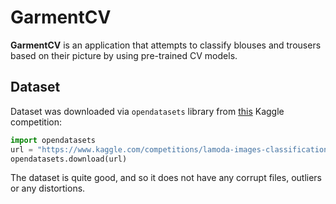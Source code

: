 # GarmentCV

**GarmentCV** is an application that attempts to classify blouses and trousers based on their picture
by using pre-trained CV models.

## Dataset

Dataset was downloaded via `opendatasets` library
from [this](https://www.kaggle.com/competitions/lamoda-images-classification/) Kaggle competition:

```python
import opendatasets
url = "https://www.kaggle.com/competitions/lamoda-images-classification/"
opendatasets.download(url)
```

The dataset is quite good, and so it does not have any corrupt files, outliers or any distortions.
